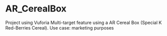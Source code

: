 # AR_CerealBox
Project using Vuforia Multi-target feature using a AR Cereal Box (Special K Red-Berries Cereal). Use case: marketing purposes
